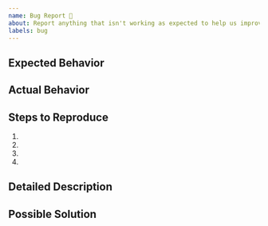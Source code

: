 ```yaml
---
name: Bug Report 🐞
about: Report anything that isn't working as expected to help us improve
labels: bug
---
```


<!-- Thank you for helping to improve our project!
Please provide a description and review the requirements.

Contributors guide: https://github.com/twelvelabs-io/twelvelabs-python/blob/main/CONTRIBUTING.md -->

<!--- Provide a general summary of the issue in the Title above -->

## Expected Behavior

<!--- Tell us what should happen -->

## Actual Behavior

<!--- Tell us what happens instead of the expected behavior -->

## Steps to Reproduce

<!--- Provide a link to a live example, or an unambiguous set of steps to -->
<!--- reproduce this bug. Include code to reproduce, if relevant -->

1.
2.
3.
4.

## Detailed Description

<!--- Provide a detailed description of the change or addition you are proposing -->

## Possible Solution

<!--- Not obligatory, but suggest a fix/reason for the bug, -->
